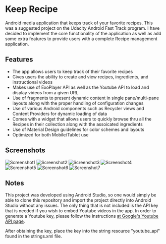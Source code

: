 # Keep Recipe
Android media application that keeps track of your favorite recipes. This was a suggested project on the Udacity Android Fast Track program. I have decided to implement the core functionality of the application as well as add some extra features to provide users with a complete Recipe management application.

## Features
<ul>
<li>The app allows users to keep track of their favorite recipes </li>
<li>Gives users the ability to create and view recipes, ingredients, and instructional videos</li>
<li>Makes use of ExoPlayer API as well as the Youtube API to load and display videos from a given URL</li>
<li>Use of fragments to present dynamic content in single pane/multi-pane layouts along with the proper handling of configuration changes</li>
<li>Use of various Android components such as Recycler views and Content Providers for dynamic loading of data</li>
<li>Comes with a widget that allows users to quickly browse thru all the Recipes in their collection along with the assoicated ingredients</li>
<li>Use of Material Design guidelines for color schemes and layouts</li>
<li>Optimized for both Mobile/Tablet use</li>
</ul>

## Screenshots

![Screenshot1](screenshots/smaller-res/main-mobile-portrait) ![Screenshot2](screenshots/smaller-res/detail_mobile_portrait) 
![Screenshot3](screenshots/smaller-res/media-mobile-portrait)
![Screenshot4](screenshots/smaller-res/add-mobile-portrait)
![Screenshot5](screenshots/smaller-res/dialog-recipeIngredints)
![Screenshot6](screenshots/smaller-res/widget) ![Screenshot7](screenshots/smaller-res/media-tablet-lan)  

## Notes

This project was developed using Android Studio, so one would simply be able to clone this repository and import the project
directly into Android Studio without any issues. The only thing that is not included is the API key that is needed if you
wish to embed Youtube videos in the app. In order to generate a Youtube key, please follow the instructions [at Google's Youtube API page](https://developers.google.com/youtube/v3/getting-started).

After obtaining the key, place the key into the string resource "youtube_api" found in the strings.xml file.



